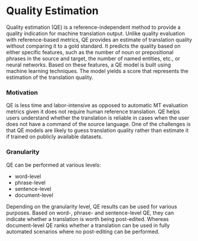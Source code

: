 # Quality Estimation

Quality estimation (QE) is a reference-independent method to provide a quality indication for machine translation output. 
Unlike quality evaluation with reference-based metrics, QE provides an estimate of translation quality without comparing it to a gold standard. 
It predicts the quality based on either specific features, such as the number of noun or prepositional phrases in the source and target, 
the number of named entities, etc., or neural networks. Based on these features, a QE model is built using machine learning techniques. 
The model yields a score that represents the estimation of the translation quality. 

### Motivation
QE is less time and labor-intensive as opposed to automatic MT evaluation metrics given it does not require human reference translation. 
QE helps users understand whether the translation is reliable in cases when the user does not have a command of the source language. 
One of the challenges is that QE models are likely to guess translation quality rather than estimate it if trained on publicly available datasets.

### Granularity

QE can be performed at various levels: 
* word-level
* phrase-level
* sentence-level
* document-level

Depending on the granularity level, QE results can be used for various purposes. 
Based on word-, phrase- and sentence-level QE, they can indicate whether a translation is worth being post-edited. 
Whereas document-level QE ranks whether a translation can be used in fully automated scenarios where no post-editing can be performed.  

